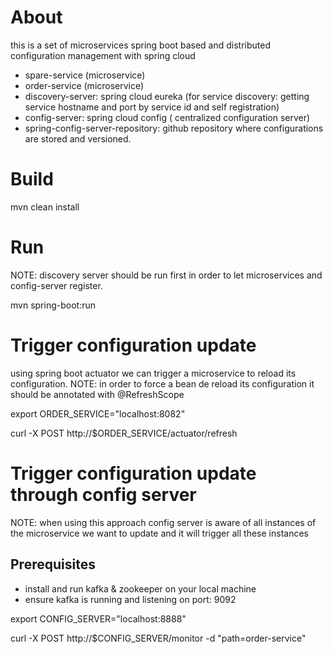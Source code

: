 # About
this is a set of microservices spring boot based and distributed configuration management with spring cloud
* spare-service (microservice)
* order-service (microservice)
* discovery-server: spring cloud eureka (for service discovery: getting service hostname and port by service id and self
 registration)
* config-server: spring cloud config ( centralized configuration server)
* spring-config-server-repository: github repository where configurations are stored and versioned.

# Build
mvn clean install

# Run
NOTE: discovery server should be run first in order to let microservices and config-server register.

mvn spring-boot:run

# Trigger configuration update
using spring boot actuator we can trigger a microservice to reload its configuration.
NOTE: in order to force a bean de reload its configuration it should be annotated with @RefreshScope 

export ORDER_SERVICE="localhost:8082"

curl -X POST http://$ORDER_SERVICE/actuator/refresh

# Trigger configuration update through config server
NOTE: when using this approach config server is aware of all instances of the microservice we want to update
and it will trigger all these instances
## Prerequisites
* install and run kafka & zookeeper on your local machine
* ensure kafka is running and listening on port: 9092
  
export CONFIG_SERVER="localhost:8888"

curl -X POST http://$CONFIG_SERVER/monitor -d "path=order-service"
